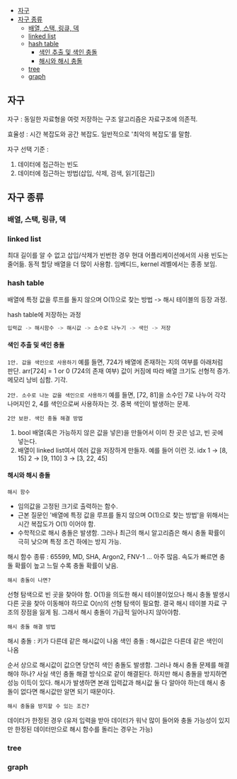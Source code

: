 

<!-- toc -->

- [자구](#%EC%9E%90%EA%B5%AC)
- [자구 종류](#%EC%9E%90%EA%B5%AC-%EC%A2%85%EB%A5%98)
  * [배열, 스택, 링큐, 덱](#%EB%B0%B0%EC%97%B4-%EC%8A%A4%ED%83%9D-%EB%A7%81%ED%81%90-%EB%8D%B1)
  * [linked list](#linked-list)
  * [hash table](#hash-table)
    + [색인 추출 및 색인 충돌](#%EC%83%89%EC%9D%B8-%EC%B6%94%EC%B6%9C-%EB%B0%8F-%EC%83%89%EC%9D%B8-%EC%B6%A9%EB%8F%8C)
    + [해시와 해시 충돌](#%ED%95%B4%EC%8B%9C%EC%99%80-%ED%95%B4%EC%8B%9C-%EC%B6%A9%EB%8F%8C)
  * [tree](#tree)
  * [graph](#graph)

<!-- tocstop -->

## 자구

자구 : 동일한 자료형을 여럿 저장하는 구조
알고리즘은 자료구조에 의존적.

효율성 : 시간 복잡도와 공간 복잡도. 일반적으로 '최악의 복잡도'를 말함.

자구 선택 기준 :

1. 데이터에 접근하는 빈도
2. 데이터에 접근하는 방법(삽입, 삭제, 검색, 읽기[접근])

## 자구 종류

### 배열, 스택, 링큐, 덱

### linked list

최대 길이를 알 수 없고 삽입/삭제가 빈번한 경우
현대 어플리케이션에서의 사용 빈도는 줄어듦. 동적 할당 배열을 더 많이 사용함.
임베디드, kernel 레벨에서는 종종 보임.

### hash table

배열에 특정 값을 루프를 돌지 않으며 O(1)으로 찾는 방법 -> 해시 테이블의 등장 과정.

hash table에 저장하는 과정

```c
입력값 -> 해시함수 -> 해시값 -> 소수로 나누기 -> 색인 -> 저장
```

#### 색인 추출 및 색인 충돌

`1안. 값을 색인으로 사용하기`
예를 들면, 724가 배열에 존재하는 지의 여부를 아래처럼 판단.
arr[724] = 1 or 0 (724의 존재 여부)
값이 커짐에 따라 배열 크기도 선형적 증가.
메모리 낭비 심함. 기각.

`2안. 소수로 나눈 값을 색인으로 사용하기`
예를 들면, [72, 81]을 소수인 7로 나누어 각각 나머지인 2, 4를 색인으로써 사용하자는 것.
중복 색인이 발생하는 문제.

`2안 보완. 색인 충돌 해결 방법`

1. bool 배열(혹은 가능하지 않은 값을 넣은)을 만들어서 이미 찬 곳은 넘고, 빈 곳에 넣는다.
2. 배열이 linked list여서 여러 값을 저장하게 만들자.
   예를 들어 이런 것.
   idx
   1 -> [8, 15]
   2 -> [9, 110]
   3 -> [3, 22, 45]

#### 해시와 해시 충돌

`해시 함수`

-   임의값을 고정된 크기로 출력하는 함수.
-   근본 질문인 '배열에 특정 값을 루프를 돌지 않으며 O(1)으로 찾는 방법'을 위해서는 시간 복잡도가 O(1) 이어야 함.
-   수학적으로 해시 충돌은 발생함. 그러나 최근의 해시 알고리즘은 해시 충돌 확률이 극히 낮으며 특정 조건 하에는 방지 가능.

해시 함수 종류 : 65599, MD, SHA, Argon2, FNV-1 ... 아주 많음. 속도가 빠르면 충돌 확률이 높고 느릴 수록 충돌 확률이 낮음.

`해시 충돌이 나면?`

선형 탐색으로 빈 곳을 찾아야 함. O(1)을 의도한 해시 테이블이었으나 해시 충돌 발생시 다른 곳을 찾아 이동해야 하므로 O(n)의 선형 탐색이 필요함. 결국 해시 테이블 자료 구조의 장점을 잃게 됨. 그래서 해시 충돌이 가급적 일어나지 않아야함.

`해시 충돌 해결 방법`

해시 충돌 : 키가 다른데 같은 해시값이 나옴
색인 충돌 : 해시값은 다른데 같은 색인이 나옴

순서 상으로 해시값이 값으면 당연히 색인 충돌도 발생함.
그러나 해시 충돌 문제를 해결해야 하나? 사실 색인 충돌 해결 방식으로 같이 해결된다.
하지만 해시 충돌을 방지하면 성능 이득이 있다. 해시가 발생하면 본래 입력값과 해시값 둘 다 알아야 하는데 해시 충돌이 없다면 해시값만 알면 되기 때문이다.

`해시 충돌을 방지할 수 있는 조건?`

데이터가 한정된 경우 (유저 입력을 받아 데이터가 워낙 많이 들어와 충돌 가능성이 있지만 한정된 데이터만으로 해시 함수를 돌리는 경우는 가능)

### tree

### graph
